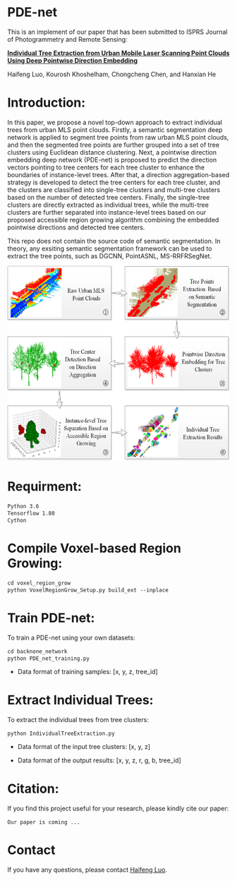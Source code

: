 # PDE-net

This is an implement of our paper that has been submitted to ISPRS Journal of Photogrammetry and Remote Sensing:

[**Individual Tree Extraction from Urban Mobile Laser Scanning Point Clouds Using Deep Pointwise Direction Embedding**]()

Haifeng Luo, Kourosh Khoshelham, Chongcheng Chen, and Hanxian He

# Introduction:
In this paper, we propose a novel top-down approach to extract individual trees from urban MLS point clouds. Firstly, a semantic segmentation deep network is applied to segment tree points from raw urban MLS point clouds, and then the segmented tree points are further grouped into a set of tree clusters using Euclidean distance clustering. Next, a pointwise direction embedding deep network (PDE-net) is proposed to predict the direction vectors pointing to tree centers for each tree cluster to enhance the boundaries of instance-level trees. After that, a direction aggregation-based strategy is developed to detect the tree centers for each tree cluster, and the clusters are classified into single-tree clusters and multi-tree clusters based on the number of detected tree centers. Finally, the single-tree clusters are directly extracted as individual trees, while the multi-tree clusters are further separated into instance-level trees based on our proposed accessible region growing algorithm combining the embedded pointwise directions and detected tree centers.

This repo does not contain the source code of semantic segmentation. In theory, any exsiting semantic segmentation framework can be used to extract the tree points, such as DGCNN, PointASNL, MS-RRFRSegNet.

<div align=center><img src="./figs/overall_workflow.png" height="441" width="600"></div>

# Requirment:
    Python 3.6
    Tensorflow 1.80
    Cython

# Compile Voxel-based Region Growing:

    cd voxel_region_grow
    python VoxelRegionGrow_Setup.py build_ext --inplace
   
# Train PDE-net:

To train a PDE-net using your own datasets:

    cd backnone_network
    python PDE_net_training.py

* Data format of training samples: [x, y, z, tree_id]

# Extract Individual Trees:

To extract the individual trees from tree clusters:

    python IndividualTreeExtraction.py
    
* Data format of the input tree clusters: [x, y, z]

* Data format of the output results: [x, y, z, r, g, b, tree_id]


# Citation:

If you find this project useful for your research, please kindly cite our paper:
    
    Our paper is coming ...
    
# Contact

If you have any questions, please contact [Haifeng Luo](h.feng.luo@outlook.com).
